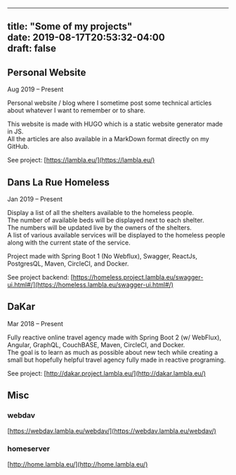 
---  
title: "Some of my projects"  
date: 2019-08-17T20:53:32-04:00  
draft: false  
---

  
  
  
## Personal Website
  
  
Aug 2019 – Present
  
  
Personal website / blog where I sometime post some technical articles about whatever I want to remember or to share.
  
  
This website is made with HUGO which is a static website generator made in JS.  
All the articles are also available in a MarkDown format directly on my GitHub.

  
  
  
See project: [https://lambla.eu/](https://lambla.eu/)   

 
  
  
## Dans La Rue Homeless
  
  
Jan 2019 – Present
  
  
Display a list of all the shelters available to the homeless people.  
The number of available beds will be displayed next to each shelter.  
The numbers will be updated live by the owners of the shelters.  
A list of various available services will be displayed to the homeless people along with the current state of the service.
  
  
Project made with Spring Boot 1 (No Webflux), Swagger, ReactJs, PostgresQL, Maven, CircleCI, and Docker. 
  
  
See project backend: [https://homeless.project.lambla.eu/swagger-ui.html#/](https://homeless.lambla.eu/swagger-ui.html#/)  

  
  
  
## DaKar
  
  
Mar 2018 – Present
  
  
Fully reactive online travel agency made with Spring Boot 2 (w/ WebFlux), Angular, GraphQL, CouchBASE, Maven, CircleCI, and Docker.  
The goal is to learn as much as possible about new tech while creating a small but hopefully helpful travel agency fully made in reactive programing.

  
  
  
See project: [http://dakar.project.lambla.eu/](http://dakar.lambla.eu/)    

  
  
## Misc
  
  
### webdav  
[https://webdav.lambla.eu/webdav/](https://webdav.lambla.eu/webdav/)    
  
### homeserver  
[http://home.lambla.eu/](http://home.lambla.eu/)  

  
  
  
<!--stackedit_data:  
eyJoaXN0b3J5IjpbLTUyMTY3ODY2OF19  
-->
<!--stackedit_data:
eyJoaXN0b3J5IjpbLTE4NTAzMjQxODcsLTUyMTY3ODY2OF19
-->